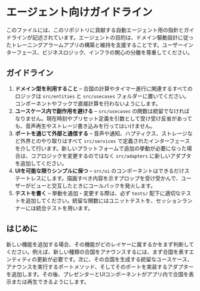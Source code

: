# エージェント向けガイドライン

このファイルには、このリポジトリに貢献する自動エージェント用の指針とガイドラインが記述されています。エージェントの目的は、ドメイン驅動設計に従ったトレーニングアラームアプリの構築と維持を支援することです。ユーザーインターフェース、ビジネスロジック、インフラの関心の分離を尊重してください。

## ガイドライン

1. **ドメイン型を利用すること** – 合国の計算やタイマー進行に関連するすべてのロジックは `src/entities` と `src/usecases` フォルダーに置いてください。コンポーネントやフックで直接計算を行わないようにします。
2. **ユースケース内で副作用を避ける** – `src/usecases` の関数は統留でなければなりません。現在時刻やプリセット定義を引数として受け受け反省があっても、音声再生やストレージ書き込みを行ってはいけません。
3. **ポートを通じて外部と通信する** – 音声や通知、ハプティクス、ストレージなど外界とのやり取りはすべて `src/services` で定義されたインターフェースを介して行います。新しいプラットフォームで追加の挙動が必要になった場合は、コアロジックを変更するのではなく `src/adapters` に新しいアダプタを追加してください。
4. **UIを可能な限りシンプルに保つ** – `src/ui` のコンポーネントはできるだけステートレスにします。描画すべき内容を示すプロップを受け受かんで、ユーザーがビューと交互したときにコールバックを発火します。
5. **テストを書く** – 挙動を追加・変更する際は、必ず `tests/` 配下に適切なテストを追加してください。統留な関数にはユニットテストを、セッションランナーには統合テストを用います。

## はじめに

新しい機能を追加する場合、その機能がどのレイヤーに属するかをまず判断してください。例えば、新しい種類の合国をアナウンスするには、まず合国を表すエンティティの更新が必要です。次に、その合国を生成する統留なユースケース、アナウンスを実行するポートメソッド、そしてそのポートを実装するアダプターを追加します。その後、プレゼンターとUIコンポーネントがアプリ内で合国を表示または再生できるようにします。
